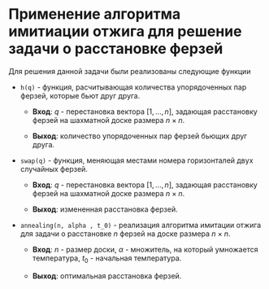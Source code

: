 # Применение алгоритма имитиации отжига для решение задачи о расстановке ферзей

Для решения данной задачи были реализованы следующие функции

* ```h(q)``` - функция, расчитывающая количества упорядоченных пар ферзей, которые бьют друг друга.

    * **Вход**: $q$ - перестановка вектора $[1, \dots, n]$, задающая расстановку ферзей на шахматной доске размера $n \times n$.

    * **Выход**: количество упорядоченных пар ферзей бьющих друг друга.

* ```swap(q)``` - функция, меняющая местами номера горизонталей двух случайных ферзей.

    * **Вход**: $q$ - перестановка вектора $[1, \dots, n]$, задающая расстановку ферзей на шахматной доске размера $n \times n$.

    * **Выход**: измененная расстановка ферзей.

* ```annealing(n, alpha , t_0)``` - реализация алгоритма имитации отжига для задачи о расстановке $n$ ферзей на доске размера $n \times n$.  

    * **Вход**: $n$ - размер доски, $\alpha$ -  множитель, на который умножается температура, $t_0$ - начальная температура.

    * **Выход**: оптимальная расстановка ферзей.